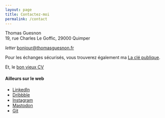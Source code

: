```yaml
---
layout: page
title: Contactez-moi
permalink: /contact
---
```


Thomas Guesnon<br/>
19, rue Charles Le Goffic, 29000 Quimper

<i class="ico ico-medium">letter</i>&nbsp;[bonjour@thomasguesnon.fr](mailto:bonjour@thomasguesnon.fr)

Pour les échanges sécurisés, vous trouverez également ma [La clé publique](https://platform.thomasguesnon.net/gpg/thomasguesnon.asc).

Et, le [bon vieux CV](https://platform.thomasguesnon.net/cv/cv-thomasguesnon.pdf)

#### Ailleurs sur le web ####

- [LinkedIn](https://www.linkedin.com/in/thomas-guesnon/)
- [Dribbble](https://dribbble.com/patjennings)
- [Instagram](https://www.instagram.com/thomas.guesnon/)
- [Mastodon](https://mastodon.social/@patjennings)
- [Git](https://framagit.org/patjennings)


